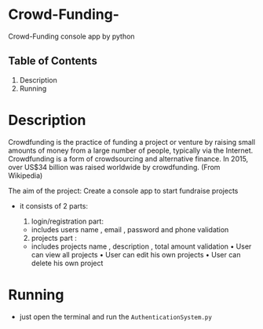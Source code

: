 # Crowd-Funding-
Crowd-Funding console app by python 

## Table of Contents

1. Description
2. Running


# Description 
Crowdfunding is the practice of funding a project or venture by raising small amounts of money from a large number of people, typically via the Internet. Crowdfunding is a form of crowdsourcing and alternative finance. In 2015, over US$34 billion was raised worldwide by crowdfunding. (From Wikipedia) 
 
The aim of the project: Create a console app to start fundraise projects

- it consists of 2 parts:

  1. login/registration part:
    - includes users name , email , password and phone validation

  2. projects part :
    - includes projects name , description , total amount validation
    • User can view all projects
    • User can edit his own projects 
    • User can delete his own project 



# Running
- just open the terminal and run the `AuthenticationSystem.py`
